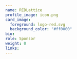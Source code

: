 ```yaml
---
name: REDLattice
profile_image: icon.png
card_image:
  foreground: logo-red.svg
  background_color: "#ff0000"
bio:
role: Sponsor
weight: 0
links:
---
```

